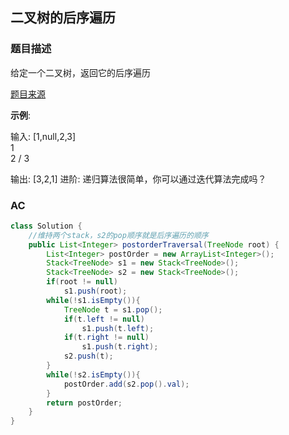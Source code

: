 ## 二叉树的后序遍历

### 题目描述

给定一个二叉树，返回它的后序遍历

[题目来源](https://leetcode-cn.com/problems/binary-tree-postorder-traversal/)

**示例**:

输入: [1,null,2,3]  
   1
    \
     2
    /
   3 

输出: [3,2,1]
进阶: 递归算法很简单，你可以通过迭代算法完成吗？

### AC

```java
class Solution {
    //维持两个stack，s2的pop顺序就是后序遍历的顺序
    public List<Integer> postorderTraversal(TreeNode root) {
        List<Integer> postOrder = new ArrayList<Integer>();
        Stack<TreeNode> s1 = new Stack<TreeNode>();
        Stack<TreeNode> s2 = new Stack<TreeNode>();
        if(root != null)
            s1.push(root);
        while(!s1.isEmpty()){
            TreeNode t = s1.pop();
            if(t.left != null)
                s1.push(t.left);
            if(t.right != null)
                s1.push(t.right);
            s2.push(t);
        }
        while(!s2.isEmpty()){
            postOrder.add(s2.pop().val);
        }
        return postOrder;
    }
}
```